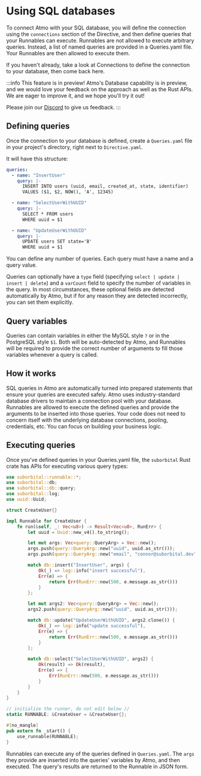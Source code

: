 # Using SQL databases

To connect Atmo with your SQL database, you will define the
connection using the `connections` section of the Directive,
and then define queries that your Runnables can execute.
Runnables are not allowed to execute arbitrary queries.
Instead, a list of named queries are provided in a Queries.yaml file.
Your Runnables are then allowed to execute them.

If you haven't already, take a look at Connections to define the connection
to your database, then come back here.

:::info This feature is in preview!
Atmo's Database capability is in preview, and we would love your feedback on
the approach as well as the Rust APIs. We are eager to improve it, and we hope
you'll try it out!

Please join our [Discord](http://chat.suborbital.dev) to give us feedback.
:::

## Defining queries

Once the connection to your database is defined, create a `Queries.yaml` file
in your project's directory, right next to `Directive.yaml`.

It will have this structure:

```yaml
queries:
  - name: "InsertUser"
    query: |-
      INSERT INTO users (uuid, email, created_at, state, identifier)
      VALUES ($1, $2, NOW(), 'A', 12345)

  - name: "SelectUserWithUUID"
    query: |-
      SELECT * FROM users
      WHERE uuid = $1

  - name: "UpdateUserWithUUID"
    query: |-
      UPDATE users SET state='B'
      WHERE uuid = $1
```

You can define any number of queries. Each query must have a name and a query value.

Queries can optionally have a `type` field (specifying `select | update | insert | delete`)
and a `varCount` field to specify the number of variables in the query. In most circumstances,
these optional fields are detected automatically by Atmo, but if for any reason they are
detected incorrectly, you can set them explicitly.

## Query variables
Queries can contain variables in either the MySQL style `?` or in the PostgreSQL style `$1`.
Both will be auto-detected by Atmo, and Runnables will be required to provide the correct
number of arguments to fill those variables whenever a query is called.

## How it works
SQL queries in Atmo are automatically turned into prepared statements that ensure your
queries are executed safely. Atmo uses industry-standard database drivers to maintain
a connection pool with your database. Runnables are allowed to execute the defined
queries and provide the arguments to be inserted into those queries. Your code does
not need to concern itself with the underlying database connections, pooling, credentials, etc.
You can focus on building your business logic.

## Executing queries
Once you've defined queries in your Queries.yaml file,
the `suborbital` Rust crate has APIs for executing various query types:

```rust
use suborbital::runnable::*;
use suborbital::db;
use suborbital::db::query;
use suborbital::log;
use uuid::Uuid;

struct CreateUser{}

impl Runnable for CreateUser {
    fn run(&self, _: Vec<u8>) -> Result<Vec<u8>, RunErr> {
        let uuid = Uuid::new_v4().to_string();

        let mut args: Vec<query::QueryArg> = Vec::new();
        args.push(query::QueryArg::new("uuid", uuid.as_str()));
        args.push(query::QueryArg::new("email", "connor@suborbital.dev"));

        match db::insert("InsertUser", args) {
            Ok(_) => log::info("insert successful"),
            Err(e) => {
                return Err(RunErr::new(500, e.message.as_str()))
            }
        };

        let mut args2: Vec<query::QueryArg> = Vec::new();
        args2.push(query::QueryArg::new("uuid", uuid.as_str()));

        match db::update("UpdateUserWithUUID", args2.clone()) {
            Ok(_) => log::info("update successful"),
            Err(e) => {
                return Err(RunErr::new(500, e.message.as_str()))
            }
        };

        match db::select("SelectUserWithUUID", args2) {
            Ok(result) => Ok(result),
            Err(e) => {
                Err(RunErr::new(500, e.message.as_str()))
            }
        }
    }
}

// initialize the runner, do not edit below //
static RUNNABLE: &CreateUser = &CreateUser{};

#[no_mangle]
pub extern fn _start() {
    use_runnable(RUNNABLE);
}

```
Runnables can execute any of the queries defined in `Queries.yaml`.
The `args` they provide are inserted into the queries' variables by Atmo, and then executed.
The query's results are returned to the Runnable in JSON form.